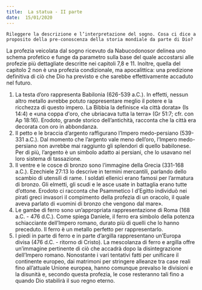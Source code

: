 ```yaml
---
title:  La statua - II parte
date:  15/01/2020
---
```


`Rileggere la descrizione e l’interpretazione del sogno. Cosa ci dice a proposito della pre-conoscenza della storia mondiale da parte di Dio?`

La profezia veicolata dal sogno ricevuto da Nabucodonosor delinea uno schema profetico e funge da parametro sulla base del quale accostarsi alle profezie più dettagliate descritte nei capitoli 7,8 e 11. Inoltre, quella del capitolo 2 non è una profezia condizionale, ma apocalittica: una predizione definitiva di ciò che Dio ha previsto e che sarebbe effettivamente accaduto nel futuro.

1. La testa d’oro rappresenta Babilonia (626-539 a.C.). In effetti, nessun altro metallo avrebbe potuto rappresentare meglio il potere e la ricchezza di questo impero. La Bibbia la definisce «la città dorata» (Is 14:4) e «una coppa d'oro, che ubriacava tutta la terra» (Gr 51:7; cfr. con Ap 18:16). Erodoto, grande storico dell’antichità, racconta che la città era decorata con oro in abbondanza.
2. Il petto e le braccia d’argento raffigurano l’Impero medo-persiano (539-331 a.C.). Dal momento che l’argento vale meno dell’oro, l’Impero medo-persiano non avrebbe mai raggiunto gli splendori di quello babilonese. Per di più, l’argento è un simbolo adatto ai persiani, che lo usavano nel loro sistema di tassazione.
3. Il ventre e le cosce di bronzo sono l’immagine della Grecia (331-168 a.C.). Ezechiele 27:13 lo descrive in termini mercantili, parlando dello scambio di utensili di rame. I soldati ellenici erano famosi per l’armatura di bronzo. Gli elmetti, gli scudi e le asce usate in battaglia erano tutte d’ottone. Erodoto ci racconta che Psammetico I d’Egitto individuò nei pirati greci invasori il compimento della profezia di un oracolo, il quale aveva parlato di «uomini di bronzo che vengono dal mare».
4. Le gambe di ferro sono un’appropriata rappresentazione di Roma (168 a.C. - 476 d.C.). Come spiega Daniele, il ferro era simbolo della potenza schiacciante dell’Impero romano, durato più di quelli che lo hanno preceduto. Il ferro è un metallo perfetto per rappresentarlo.
5. I piedi in parte di ferro e in parte d’argilla rappresentano un’Europa divisa (476 d.C. - ritorno di Cristo). La mescolanza di ferro e argilla offre un’immagine pertinente di ciò che accadrà dopo la disintegrazione dell’Impero romano. Nonostante i vari tentativi fatti per unificare il continente europeo, dai matrimoni per stringere alleanze tra case reali fino all’attuale Unione europea, hanno comunque prevalso le divisioni e la disunità e, secondo questa profezia, le cose resteranno tali fino a quando Dio stabilirà il suo regno eterno.